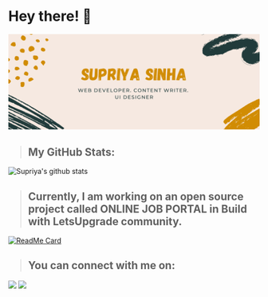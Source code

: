# Hey there! 👋
![alt text](https://github.com/supriyasinhaa/supriyasinhaa/blob/master/2.png?raw=true)
<br>
>## My GitHub Stats:
![Supriya's github stats](https://github-readme-stats.vercel.app/api?username=supriyasinhaa&show_icons=true&theme=radical)
<br>
>## Currently, I am working on an open source project called ONLINE JOB PORTAL in Build with LetsUpgrade community.
[![ReadMe Card](https://github-readme-stats.vercel.app/api/pin/?username=supriyasinhaa&repo=github-readme-stats)](https://github.com/supriyasinhaa/ONLINE-JOB-PORTAL.git)
<br>
>## You can connect with me on:
<!--<img src = "https://img.shields.io/badge/facebook-%231877F2.svg?&style=for-the-badge&logo=facebook&logoColor=white">--->
<a href= "https://www.facebook.com/supriyasinha26.03"><img src = "https://img.shields.io/badge/facebook-%231877F2.svg?&style=for-the-badge&logo=facebook&logoColor=white"></a>
<a href="https://www.instagram.com/supriyasinhaa/"><img src = "https://img.shields.io/badge/instagram-%23E4405F.svg?&style=for-the-badge&logo=instagram&logoColor=white"></a>
